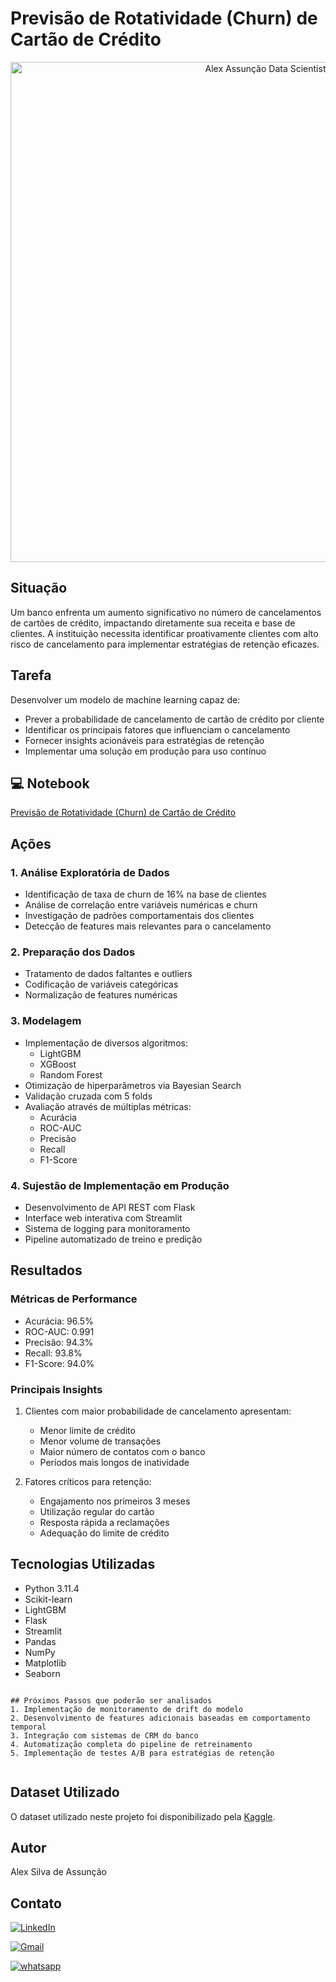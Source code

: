 # Previsão de Rotatividade (Churn) de Cartão de Crédito

<p align="center">
    <img src="https://miro.medium.com/v2/resize:fit:800/1*3xEPKteLmsRwSUK6bfbpFQ.jpeg" alt="Alex Assunção Data Scientist" width="800">
</p>

## Situação
Um banco enfrenta um aumento significativo no número de cancelamentos de cartões de crédito, impactando diretamente sua receita e base de clientes. A instituição necessita identificar proativamente clientes com alto risco de cancelamento para implementar estratégias de retenção eficazes.

## Tarefa
Desenvolver um modelo de machine learning capaz de:
- Prever a probabilidade de cancelamento de cartão de crédito por cliente
- Identificar os principais fatores que influenciam o cancelamento
- Fornecer insights acionáveis para estratégias de retenção
- Implementar uma solução em produção para uso contínuo


## 💻 Notebook

[Previsão de Rotatividade (Churn) de Cartão de Crédito](https://github.com/alexassuncaodados/analise-credito/blob/main/Projeto%20An%C3%A1lise%20de%20Dados%20Python%20-%20an%C3%A1lise%20de%20cr%C3%A9dito.ipynb)

## Ações

### 1. Análise Exploratória de Dados
- Identificação de taxa de churn de 16% na base de clientes
- Análise de correlação entre variáveis numéricas e churn
- Investigação de padrões comportamentais dos clientes
- Detecção de features mais relevantes para o cancelamento

### 2. Preparação dos Dados

- Tratamento de dados faltantes e outliers
- Codificação de variáveis categóricas
- Normalização de features numéricas

### 3. Modelagem
- Implementação de diversos algoritmos:
  - LightGBM
  - XGBoost
  - Random Forest
- Otimização de hiperparâmetros via Bayesian Search
- Validação cruzada com 5 folds
- Avaliação através de múltiplas métricas:
  - Acurácia
  - ROC-AUC
  - Precisão
  - Recall
  - F1-Score

### 4. Sujestão de Implementação em Produção
- Desenvolvimento de API REST com Flask
- Interface web interativa com Streamlit
- Sistema de logging para monitoramento
- Pipeline automatizado de treino e predição

## Resultados

### Métricas de Performance
- Acurácia: 96.5%
- ROC-AUC: 0.991
- Precisão: 94.3%
- Recall: 93.8%
- F1-Score: 94.0%



### Principais Insights
1. Clientes com maior probabilidade de cancelamento apresentam:
   - Menor limite de crédito
   - Menor volume de transações
   - Maior número de contatos com o banco
   - Períodos mais longos de inatividade

2. Fatores críticos para retenção:
   - Engajamento nos primeiros 3 meses
   - Utilização regular do cartão
   - Resposta rápida a reclamações
   - Adequação do limite de crédito

## Tecnologias Utilizadas
- Python 3.11.4
- Scikit-learn
- LightGBM
- Flask
- Streamlit
- Pandas
- NumPy
- Matplotlib
- Seaborn


```

## Próximos Passos que poderão ser analisados
1. Implementação de monitoramento de drift do modelo
2. Desenvolvimento de features adicionais baseadas em comportamento temporal
3. Integração com sistemas de CRM do banco
4. Automatização completa do pipeline de retreinamento
5. Implementação de testes A/B para estratégias de retenção


```	
## Dataset Utilizado
O dataset utilizado neste projeto foi disponibilizado pela [Kaggle](https://www.kaggle.com/datasets/sakshigoyal7/credit-card-customers/data).
## Autor
Alex Silva de Assunção

## Contato 
[![LinkedIn](https://img.shields.io/badge/LinkedIn-0077B5?style=for-the-badge&logo=linkedin&logoColor=white)](https://www.linkedin.com/in/alexassuncaodata/)

[![Gmail](https://img.shields.io/badge/Gmail-D14836?style=for-the-badge&logo=gmail&logoColor=white)](mailto:alexassuncao.dados@gmail.com)

[![whatsapp](https://img.shields.io/badge/Whatsapp-25D366?style=for-the-badge&logo=whatsapp&logoColor=white)](https://api.whatsapp.com/send?phone=5541987986571&text=Ol%C3%A1%2C%20Alex!)